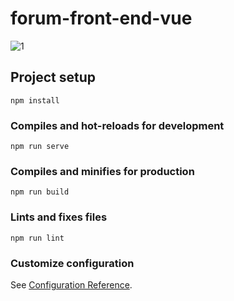 # forum-front-end-vue
![1](https://user-images.githubusercontent.com/56385383/152671566-70360aec-e58c-4408-84a9-a70ff97a56ac.png)


## Project setup
```
npm install
```

### Compiles and hot-reloads for development
```
npm run serve
```

### Compiles and minifies for production
```
npm run build
```

### Lints and fixes files
```
npm run lint
```

### Customize configuration
See [Configuration Reference](https://cli.vuejs.org/config/).

